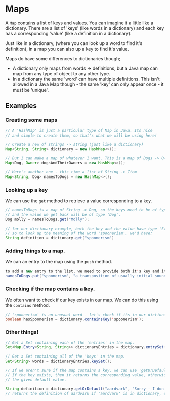 # Maps

A `Map` contains a list of keys and values. You can imagine it a little like a 
dictionary. There are a list of 'keys' (like words in a dictionary) and each key has 
a corresponding 'value' (like a definition in a dictionary).

Just like in a dictionary, (where you can look up a word to find it's definition), in
a map you can also up a key to find it's value.

Maps do have some differences to dictionaries though;

- A dictionary only maps from words -> definitions, but a Java map can map from any
type of object to any other type.
- In a dictionary the same 'word' can have multiple definitions. This isn't allowed 
in a Java Map though - the same 'key' can only appear once - it must be 'unique'.

## Examples

### Creating some maps
```java
// A 'HashMap' is just a particular type of Map in Java. Its nice
// and simple to create them, so that's what we will be using here!

// Create a new of strings -> string (just like a dictionary)
Map<String, String> dictionary = new HashMap<>();

// But I can make a map of whatever I want. This is a map of Dogs -> Owners
Map<Dog, Owner> dogsAndTheirOwners = new HashMap<>();

// Here's another one - this time a list of String -> Item
Map<String, Dog> namesToDogs = new HashMap<>();
```

### Looking up a key
We can use the `get` method to retrieve a value corresponding to a key.
```java
// namesToDogs is a map of String -> Dog, so the keys need to be of type 'String' 
// and the value we get back will be of type 'Dog'.
Dog molly = namesToDogs.get("Molly");

// for our dictionary example, both the key and the value have type 'String',
// so to look up the meaning of the word 'spoonerism', we'd have;
String definition = dictionary.get("spoonerism")
```

### Adding things to a map.
We can an entry to the map using the `push` method.
```java
to add a new entry to the list, we need to provide both it's key and its value.
namesToDogs.put("spoonerism", "a transposition of usually initial sounds of two or more words (as in tons of soil for sons of toil)");
```

### Checking if the map contains a key.
We often want to check if our key exists in our map. We can do this using the `contains` method.
```java
// 'spoonerism' is an unusual word - let's check if its in our dictionary!
boolean hasSpoonerism = dictionary.containsKey('spoonerism');
```

### Other things!
```java
// Get a Set containing each of the 'entries' in the map.
Set<Map.Entry<String, String>> dictionaryEntries = dictionary.entrySet();
```

```java
// Get a Set containing all of the 'keys' in the map.
Set<String> words = dictionaryEntries.keySet();
```

```java
// If we aren't sure if the map contains a key, we can use 'getOrDefault'.
// If the key exists, then it returns the corresponding value, otherwise it returns 
// the given default value.

String definition = dictionary.getOrDefault("aardvark", "Sorry - I don't know that word.");
// returns the definition of aardvark if 'aardvark' is in dictionary, else "Sorry - I don't know that word." 
```


